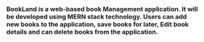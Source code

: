 ### BookLand is a web-based book Management application. It will be developed using MERN stack technology. Users can add new books to the application, save books for later, Edit book details and can delete books from the application.
